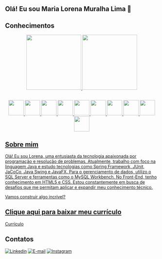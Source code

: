 ## Olá! Eu sou Maria Lorena Muralha Lima 👋

## Conhecimentos
<div align="center">
<a href="https://github.com/LorenaMuralha23">
<img height="180em" src="https://github-readme-stats.vercel.app/api?username=LorenaMuralha23&show_icons=true&theme=tokyonight"/>
<img height="180em" src="https://github-readme-stats.vercel.app/api/top-langs/?username=LorenaMuralha23&hide_progress=true&theme=tokyonight"/>
</div><br>
  
<p align="center">
      <img width="50" height="50" src="https://cdn.jsdelivr.net/gh/devicons/devicon@latest/icons/java/java-original.svg" />
      <img width="50" height="50" src="https://cdn.jsdelivr.net/gh/devicons/devicon@latest/icons/spring/spring-original.svg" />
      <img width="50" height="50" src="https://cdn.jsdelivr.net/gh/devicons/devicon@latest/icons/hibernate/hibernate-original.svg" />
      <img width="50" height="50" src="https://cdn.jsdelivr.net/gh/devicons/devicon@latest/icons/junit/junit-original.svg" />
      <img width="50" height="50" src="https://cdn.jsdelivr.net/gh/devicons/devicon@latest/icons/mysql/mysql-original.svg" />
      <img width="50" height="50" src="https://cdn.jsdelivr.net/gh/devicons/devicon@latest/icons/python/python-original.svg" />
      <img  width="50" height="50" src="https://cdn.jsdelivr.net/gh/devicons/devicon@latest/icons/html5/html5-original.svg" />
      <img  width="50" height="50" src="https://cdn.jsdelivr.net/gh/devicons/devicon@latest/icons/css3/css3-original.svg" />
      <img  width="50" height="50" src="https://cdn.jsdelivr.net/gh/devicons/devicon@latest/icons/javascript/javascript-original.svg" />
      <img  width="50" height="50" src="https://cdn.jsdelivr.net/gh/devicons/devicon@latest/icons/git/git-original.svg" />
      
</p>

## Sobre mim
Olá! Eu sou Lorena, uma entusiasta da tecnologia apaixonada por programação e resolução de problemas. Atualmente, trabalho com foco na linguagem Java e estudo tecnologias como Spring Framework, JUnit, JaCoCo, Java Swing e JavaFX. Para o gerenciamento de dados, utilizo o SQL Server e ferramentas como o MySQL Workbench. No Front-End, tenho conhecimento em HTML5 e CSS. Estou constantemente em busca de desafios que me permitam aplicar e expandir meu conhecimento técnico.

Vamos construir algo incrível?

## Clique aqui para baixar meu currículo
<a href="https://drive.google.com/file/d/1Bxk3PsfBmw_fBVXDmRPrMLO15O_6G5Bx/view?usp=drive_link" download="MLorena-Resume.pdf">Currículo</a>

## Contatos
[![Linkedin](https://img.shields.io/badge/LinkedIn-0077B5?style=for-the-badge&logo=linkedin&logoColor=white)](https://www.linkedin.com/in/maria-lorena-muralha-lima-093a13234/)
[![E-mail](https://img.shields.io/badge/Gmail-D14836?style=for-the-badge&logo=gmail&logoColor=white)](mailto:marialorenamuralhalima2301@gmail.com?subject=Conex%C3%A3o%20Profissional)
[![Instagram](https://img.shields.io/badge/Instagram-E4405F?style=for-the-badge&logo=instagram&logoColor=white)](https://www.instagram.com/lo_muralha23/)





